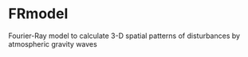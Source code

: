 # FRmodel
Fourier-Ray model to calculate 3-D spatial patterns of disturbances by atmospheric gravity waves
